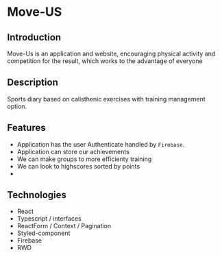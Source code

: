# Move-US

## Introduction
Move-Us is an application and website, encouraging physical activity and competition for the result, which works to the advantage of everyone


## Description
Sports diary based on calisthenic exercises with training management option.


## Features

* Application has the user Authenticate handled by `Firebase`. 
* Application can store our achievements
* We can make groups to more efficienty training
* We can look to highscores sorted by points
* 

## Technologies

* React
* Typescript / interfaces
* ReactForm / Context / Pagination
* Styled-component
* Firebase
* RWD
